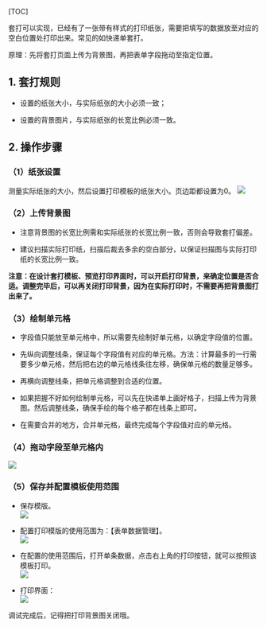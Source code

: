 
[TOC]


套打可以实现，已经有了一张带有样式的打印纸张，需要把填写的数据放至对应的空白位置处打印出来。常见的如快递单套打。

原理：先将套打页面上传为背景图，再把表单字段拖动至指定位置。

## 1. 套打规则

* 设置的纸张大小，与实际纸张的大小必须一致；

* 设置的背景图片，与实际纸张的长宽比例必须一致。

## 2. 操作步骤

### （1）纸张设置

测量实际纸张的大小，然后设置打印模板的纸张大小。页边距都设置为0。
![](http://bbs.baibaoyun.com/data/attachment/forum/201711/10/165040ud2ffjzrowwss27r.png)


### （2）上传背景图

* 注意背景图的长宽比例需和实际纸张的长宽比例一致，否则会导致套打偏差。

* 建议扫描实际打印纸，扫描后裁去多余的空白部分，以保证扫描图与实际打印纸的长宽比例一致。



**注意：在设计套打模板、预览打印界面时，可以开启打印背景，来确定位置是否合适。调整完毕后，可以再关闭打印背景，因为在实际打印时，不需要再把背景图打出来了。**



### （3）绘制单元格

* 字段值只能放至单元格中，所以需要先绘制好单元格，以确定字段值的位置。


* 先纵向调整线条，保证每个字段值有对应的单元格。方法：计算最多的一行需要多少单元格，然后把右边的单元格线条往左移，确保单元格的数量足够多。

* 再横向调整线条，把单元格调整到合适的位置。



* 如果把握不好如何绘制单元格，可以先在快递单上画好格子，扫描上传为背景图。然后调整线条，确保手绘的每个格子都在线条上即可。


* 在需要合并的地方，合并单元格，最终完成每个字段值对应的单元格。


### （4）拖动字段至单元格内
![](http://bbs.baibaoyun.com/data/attachment/forum/201711/10/165957nfri9ffiiw3fqtz9.png)


### （5）保存并配置模板使用范围
* 保存模版。<br>
![](http://docfiles.baibaoyun.com/FqRq8QtSUoh2ohGvsBtzE2Lynsar)

* 配置打印模版的使用范围为：【表单数据管理】。<br>
![](http://docfiles.baibaoyun.com/FjPisqf2dEPsPeFxS-WDiCwnN6F3)

* 在配置的使用范围后，打开单条数据，点击右上角的打印按钮，就可以按照该模板打印。<br>
![](http://docfiles.baibaoyun.com/FttN_FDwJgMTI5wmLnVy5xf19zJq)

* 打印界面：<br>
![](http://bbs.baibaoyun.com/data/attachment/forum/201711/10/170007obh8uubc7jpg8xn8.png)

调试完成后，记得把打印背景图关闭哦。
